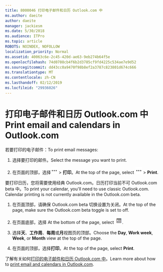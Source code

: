 ```yaml
---
title: 8000046 打印电子邮件和日历 Outlook.com 中
ms.author: daeite
author: daeite
manager: jackiesm
ms.date: 5/30/2018
ms.audience: ITPro
ms.topic: article
ROBOTS: NOINDEX, NOFOLLOW
localization_priority: Normal
ms.assetid: 40063c6e-2c45-420d-ae63-9eb274b64f5e
ms.openlocfilehash: 74d0708cb4f6b2d3785cf9fd4225c534ae7e9d52
ms.sourcegitcommit: dd43cc0a9470f98b8ef2a3787c823801d674c666
ms.translationtype: MT
ms.contentlocale: zh-CN
ms.lasthandoff: 02/12/2019
ms.locfileid: "29936026"
---
```

# <a name="print-email-and-calendars-in-outlookcom"></a><span data-ttu-id="f250c-102">打印电子邮件和日历 Outlook.com 中</span><span class="sxs-lookup"><span data-stu-id="f250c-102">Print email and calendars in Outlook.com</span></span>

<span data-ttu-id="f250c-103">若要打印的电子邮件：</span><span class="sxs-lookup"><span data-stu-id="f250c-103">To print email messages:</span></span>
  
1. <span data-ttu-id="f250c-104">选择要打印的邮件。</span><span class="sxs-lookup"><span data-stu-id="f250c-104">Select the message you want to print.</span></span>
    
2. <span data-ttu-id="f250c-105">在页面的顶部，选择![更多操作](media/64993e8a-4a62-43b1-aa05-90f5ad4cba54.png) \> **打印**。</span><span class="sxs-lookup"><span data-stu-id="f250c-105">At the top of the page, select ![More actions](media/64993e8a-4a62-43b1-aa05-90f5ad4cba54.png) \> **Print**.</span></span> 
    
<span data-ttu-id="f250c-p101">要打印日历，您将需要使用经典 Outlook.com。日历打印当前不可 Outlook.com beta 中。</span><span class="sxs-lookup"><span data-stu-id="f250c-p101">To print your calendar, you'll need to use classic Outlook.com. Calendar printing is not currently available in the Outlook.com beta.</span></span>
  
1. <span data-ttu-id="f250c-108">在页面顶部，请确保 Outlook.com beta 切换设置为关闭。</span><span class="sxs-lookup"><span data-stu-id="f250c-108">At the top of the page, make sure the Outlook.com beta toggle is set to off.</span></span>
    
2. <span data-ttu-id="f250c-109">在页面底部，选择 </span><span class="sxs-lookup"><span data-stu-id="f250c-109">At the bottom of the page, select</span></span> ![日历](media/9e1a821a-c32e-4851-a866-342a39ffdca0.png)<span data-ttu-id="f250c-111">.</span><span class="sxs-lookup"><span data-stu-id="f250c-111"></span></span>
    
3. <span data-ttu-id="f250c-112">选择**天**、**工作周**、**每周**或**月**视图页的顶部。</span><span class="sxs-lookup"><span data-stu-id="f250c-112">Choose the **Day**, **Work week**, **Week**, or **Month** view at the top of the page.</span></span> 
    
4. <span data-ttu-id="f250c-113">在页面的顶部，选择**打印**。</span><span class="sxs-lookup"><span data-stu-id="f250c-113">At the top of the page, select **Print**.</span></span> 
    
<span data-ttu-id="f250c-114">了解有关如何[打印的电子邮件和日历 Outlook.com 中](https://go.microsoft.com/fwlink/p/?linkid=2001208&amp;clcid=0x409)。</span><span class="sxs-lookup"><span data-stu-id="f250c-114">Learn more about how to [print email and calendars in Outlook.com](https://go.microsoft.com/fwlink/p/?linkid=2001208&amp;clcid=0x409).</span></span>
  

